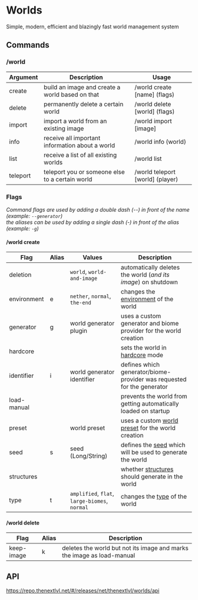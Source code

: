 # Worlds

Simple, modern, efficient and blazingly fast world management system

## Commands

### /world

| Argument | Description                                     | Usage                            |
|----------|-------------------------------------------------|----------------------------------|
| create   | build an image and create a world based on that | /world create [name] (flags)     |
| delete   | permanently delete a certain world              | /world delete [world] (flags)    |
| import   | import a world from an existing image           | /world import [image]            |
| info     | receive all important information about a world | /world info (world)              |
| list     | receive a list of all existing worlds           | /world list                      |
| teleport | teleport you or someone else to a certain world | /world teleport [world] (player) |

### Flags

_Command flags are used by adding a double dash (--) in front of the name (example: `--generator`)_<br/>
_the aliases can be used by adding a single dash (-) in front of the alias (example: `-g`)_

#### /world create

| Flag        | Alias | Values                                        | Description                                                                                                            |
|-------------|-------|-----------------------------------------------|------------------------------------------------------------------------------------------------------------------------|
| deletion    |       | `world`, `world-and-image`                    | automatically deletes the world (_and its image_) on shutdown                                                          |
| environment | e     | `nether`, `normal`, `the-end`                 | changes the [environment](https://minecraft.fandom.com/wiki/Dimension) of the world                                    |
| generator   | g     | world generator plugin                        | uses a custom generator and biome provider for the world creation                                                      |
| hardcore    |       |                                               | sets the world in [hardcore](https://minecraft.fandom.com/wiki/Hardcore) mode                                          |
| identifier  | i     | world generator identifier                    | defines which generator/biome-provider was requested for the generator                                                 |
| load-manual |       |                                               | prevents the world from getting automatically loaded on startup                                                        |
| preset      |       | world preset                                  | uses a custom [world preset](https://minecraft.fandom.com/wiki/Custom_world_preset) for the world creation             |
| seed        | s     | seed (Long/String)                            | defines the [seed](https://minecraft.fandom.com/wiki/Seed_(level_generation)) which will be used to generate the world |
| structures  |       |                                               | whether [structures](https://minecraft.fandom.com/wiki/Structure) should generate in the world                         |
| type        | t     | `amplified`, `flat`, `large-biomes`, `normal` | changes the [type](https://minecraft.fandom.com/wiki/Category:World_types) of the world                                |

#### /world delete

| Flag       | Alias | Description                                                            |
|------------|-------|------------------------------------------------------------------------|
| keep-image | k     | deletes the world but not its image and marks the image as load-manual |

## API

https://repo.thenextlvl.net/#/releases/net/thenextlvl/worlds/api
